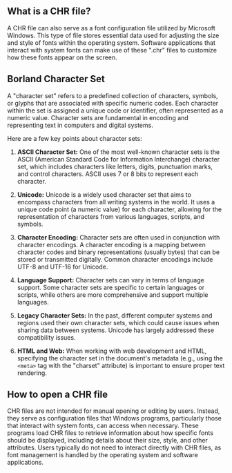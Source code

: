## What is a CHR file?

A CHR file can also serve as a font configuration file utilized by Microsoft Windows. This type of file stores essential data used for adjusting the size and style of fonts within the operating system. Software applications that interact with system fonts can make use of these ".chr" files to customize how these fonts appear on the screen.

## Borland Character Set

A "character set" refers to a predefined collection of characters, symbols, or glyphs that are associated with specific numeric codes. Each character within the set is assigned a unique code or identifier, often represented as a numeric value. Character sets are fundamental in encoding and representing text in computers and digital systems.

Here are a few key points about character sets:

1.  **ASCII Character Set:** One of the most well-known character sets is the ASCII (American Standard Code for Information Interchange) character set, which includes characters like letters, digits, punctuation marks, and control characters. ASCII uses 7 or 8 bits to represent each character.
    
2.  **Unicode:** Unicode is a widely used character set that aims to encompass characters from all writing systems in the world. It uses a unique code point (a numeric value) for each character, allowing for the representation of characters from various languages, scripts, and symbols.
    
3.  **Character Encoding:** Character sets are often used in conjunction with character encodings. A character encoding is a mapping between character codes and binary representations (usually bytes) that can be stored or transmitted digitally. Common character encodings include UTF-8 and UTF-16 for Unicode.
    
4.  **Language Support:** Character sets can vary in terms of language support. Some character sets are specific to certain languages or scripts, while others are more comprehensive and support multiple languages.
    
5.  **Legacy Character Sets:** In the past, different computer systems and regions used their own character sets, which could cause issues when sharing data between systems. Unicode has largely addressed these compatibility issues.
    
6.  **HTML and Web:** When working with web development and HTML, specifying the character set in the document's metadata (e.g., using the `<meta>` tag with the "charset" attribute) is important to ensure proper text rendering.

## How to open a CHR file

CHR files are not intended for manual opening or editing by users. Instead, they serve as configuration files that Windows programs, particularly those that interact with system fonts, can access when necessary. These programs load CHR files to retrieve information about how specific fonts should be displayed, including details about their size, style, and other attributes. Users typically do not need to interact directly with CHR files, as font management is handled by the operating system and software applications.









